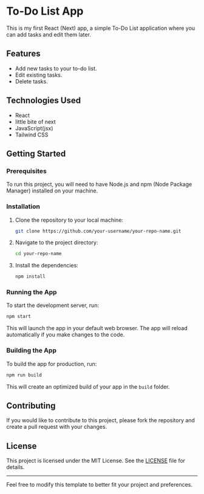 # To-Do List App

This is my first React (Next) app, a simple To-Do List application where you can add tasks and edit them later.

## Features

- Add new tasks to your to-do list.
- Edit existing tasks.
- Delete tasks.

## Technologies Used

- React
- little bite of next
- JavaScript(jsx)
- Tailwind CSS
  
## Getting Started

### Prerequisites

To run this project, you will need to have Node.js and npm (Node Package Manager) installed on your machine.

### Installation

1. Clone the repository to your local machine:

   ```bash
   git clone https://github.com/your-username/your-repo-name.git
   ```

2. Navigate to the project directory:

   ```bash
   cd your-repo-name
   ```

3. Install the dependencies:

   ```bash
   npm install
   ```

### Running the App

To start the development server, run:

```bash
npm start
```

This will launch the app in your default web browser. The app will reload automatically if you make changes to the code.

### Building the App

To build the app for production, run:

```bash
npm run build
```

This will create an optimized build of your app in the `build` folder.

## Contributing

If you would like to contribute to this project, please fork the repository and create a pull request with your changes.

## License

This project is licensed under the MIT License. See the [LICENSE](LICENSE) file for details.

---

Feel free to modify this template to better fit your project and preferences.

